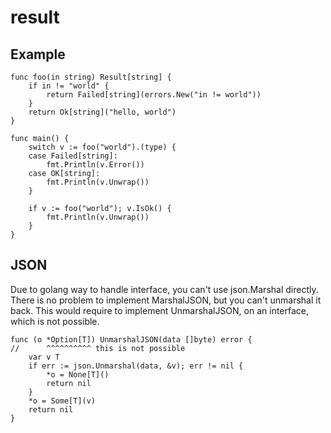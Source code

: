 # result

## Example

```golang
func foo(in string) Result[string] {
    if in != "world" {
        return Failed[string](errors.New("in != world"))
    }
    return Ok[string]("hello, world")
}

func main() {
	switch v := foo("world").(type) {
	case Failed[string]:
		fmt.Println(v.Error())
	case OK[string]:
		fmt.Println(v.Unwrap())
	}

	if v := foo("world"); v.IsOk() {
		fmt.Println(v.Unwrap())
	}
}
```

## JSON
Due to golang way to handle interface, you can't use json.Marshal directly.
There is no problem to implement MarshalJSON, but you can't unmarshal it back.
This would require to implement UnmarshalJSON, on an interface, which is not possible.

```golang
func (o *Option[T]) UnmarshalJSON(data []byte) error {
//      ^^^^^^^^^^ this is not possible
    var v T
    if err := json.Unmarshal(data, &v); err != nil {
        *o = None[T]()
        return nil
    }
    *o = Some[T](v)
    return nil
}
```
